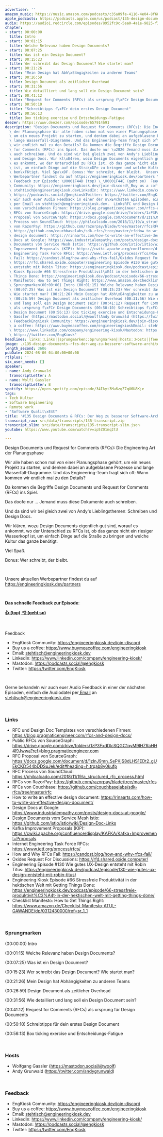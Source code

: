 ```yaml
---
advertiser: ''
amazon_music: https://music.amazon.com/podcasts/c35a09fe-4116-4e04-8f68-77d61b112e46/episodes/d55afa90-10e6-40b2-92fd-df220c62a82c/engineering-kiosk-135-design-documents-rfcs-der-weg-zu-besserer-software-architektur
apple_podcasts: https://podcasts.apple.com/us/podcast/135-design-documents-rfcs-der-weg-zu-besserer-software/id1603082924?i=1000664438731&uo=4
audio: https://audio1.redcircle.com/episodes/8952fc9c-5ea0-4a1e-9825-f372d9f6f734/stream.mp3
chapter:
- start: 00:00:00
  title: Intro
- start: 00:01:15
  title: Welche Relevanz haben Design Documents?
- start: 00:07:25
  title: Was ist ein Design Document?
- start: 00:15:23
  title: Wer schreibt das Design Document? Wie startet man?
- start: 00:21:26
  title: "Mein Design hat Abh\xE4ngigkeiten zu anderen Teams"
- start: 00:26:59
  title: Design Document als zeitlicher Overhead
- start: 00:31:56
  title: Wie detailliert und lang soll ein Design Document sein?
- start: 00:41:12
  title: "Request for Comments (RFCs) als ursprung f\xFCr Design Documents"
- start: 00:50:10
  title: "Schreibtipps f\xFCr dein erstes Design Document"
- start: 00:56:13
  title: Box ticking exercise und Entscheidungs-Fatigue
deezer: https://www.deezer.com/episode/657914691
description: "Design Documents und Request for Comments (RFCs): Die Engineering Art\
  \ der Planungsphase Wir alle haben schon mal von einer Planungsphase geh\xF6rt,\
  \ um ein neues Projekt zu starten, und denken dabei an aufgeblasene Prozesse und\
  \ lange Wasserfall-Diagramme. Und das Engineering-Team fragt sich oft: Wann kommen\
  \ wir endlich mal zu den Details? Da kommen die Begriffe Design Documents und Request\
  \ for Comments (RFCs) ins Spiel. Das doofe nur \u2026 Jemand muss diese Dokumente\
  \ auch schreiben. Und da sind wir bei gleich zwei von Andy's Lieblingsthemen: Schreiben\
  \ und Design Docs. Wir kl\xE4ren, wozu Design Documents eigentlich gut sind, worauf\
  \ es ankommt, wo der Unterschied zu RFCs ist, ob das ganze nicht ein riesiger Wasserkopf\
  \ ist, um einfach Dinge auf die Stra\xDFe zu bringen und welche Kultur das ganze\
  \ ben\xF6tigt. Viel Spa\xDF. Bonus: Wer schreibt, der bleibt.  Unsere aktuellen\
  \ Werbepartner findest du auf https://engineeringkiosk.dev/partners \_ Das schnelle\
  \ Feedback zur Episode: \U0001F44D (top) \_\U0001F44E (geht so)  Feedback EngKiosk\
  \ Community: https://engineeringkiosk.dev/join-discord\_Buy us a coffee: https://www.buymeacoffee.com/engineeringkioskEmail:\
  \ stehtisch@engineeringkiosk.devLinkedIn: https://www.linkedin.com/company/engineering-kiosk/Mastodon:\
  \ https://podcasts.social/@engkioskTwitter: https://twitter.com/EngKiosk Gerne behandeln\
  \ wir auch euer Audio Feedback in einer der n\xE4chsten Episoden, einfach die Audiodatei\
  \ per Email an stehtisch@engineeringkiosk.dev.  LinksRFC und Design Doc Templates\
  \ von verschiedenen Firmen: https://blog.pragmaticengineer.com/rfcs-and-design-docs/Public\
  \ RFCs von SourceGraph: https://drive.google.com/drive/folders/1zP3FxdDlcSQGC1qvM9lHZRaHH4I9Jwwa?ref=blog.pragmaticengineer.comRFC\
  \ Proposal von SourceGraph: https://docs.google.com/document/d/1zInJ9mn_SePKjS8dLHS1EDt2_gUEkCKD544bDDSuJek/edit#heading=h.trqab8y0kufpRFC\
  \ Process von SoundCloud: https://philcalcado.com/2018/11/19/a_structured_rfc_process.htmlRFCs\
  \ von RazorPay: https://github.com/razorpay/blade/tree/master/rfcsRFCs von Couchbase:\
  \ https://github.com/couchbaselabs/sdk-rfcs/tree/master/rfcHow to write an effective\
  \ design document: https://rinaarts.com/how-to-write-an-effective-design-document/Design\
  \ Docs at Google: https://www.industrialempathy.com/posts/design-docs-at-google/Design\
  \ Documents vom Service Mesh Istio: https://github.com/istio/istio/wiki/Design-Doc-LinksKafka\
  \ Improvement Proposals (KIP): https://cwiki.apache.org/confluence/display/KAFKA/Kafka+Improvement+ProposalsInternet\
  \ Engineering Task Force RFCs: https://www.ietf.org/process/rfcs/How and Why RFCs\
  \ Fail: https://candost.blog/how-and-why-rfcs-fail/Oxides Request For Discussions:\
  \ https://rfd.shared.oxide.computer/Engineering Episode #130 Wie gutes UX-Design\
  \ entsteht mit Robin Titus: https://engineeringkiosk.dev/podcast/episode/130-wie-gutes-ux-design-entsteht-mit-robin-titus/Engineering\
  \ Kiosk Episode #66 Stressfreie Produktivit\xE4t in der hektischen Welt mit Getting\
  \ Things Done: https://engineeringkiosk.dev/podcast/episode/66-stressfreie-produktivit%C3%A4t-in-der-hektischen-welt-mit-getting-things-done/Checklist\
  \ Manifesto: How to Get Things Right: https://www.amazon.de/Checklist-Manifesto-ATUL-GAWANDE/dp/0312430000/ref=sr_1_1\
  \ Sprungmarken(00:00:00) Intro (00:01:15) Welche Relevanz haben Design Documents?\
  \ (00:07:25) Was ist ein Design Document? (00:15:23) Wer schreibt das Design Document?\
  \ Wie startet man? (00:21:26) Mein Design hat Abh\xE4ngigkeiten zu anderen Teams\
  \ (00:26:59) Design Document als zeitlicher Overhead (00:31:56) Wie detailliert\
  \ und lang soll ein Design Document sein? (00:41:12) Request for Comments (RFCs)\
  \ als ursprung f\xFCr Design Documents (00:50:10) Schreibtipps f\xFCr dein erstes\
  \ Design Document (00:56:13) Box ticking exercise und Entscheidungs-Fatigue  HostsWolfgang\
  \ Gassler (https://mastodon.social/@woolf)Andy Grunwald (https://twitter.com/andygrunwald)\
  \ FeedbackEngKiosk Community: https://engineeringkiosk.dev/join-discord\_Buy us\
  \ a coffee: https://www.buymeacoffee.com/engineeringkioskEmail: stehtisch@engineeringkiosk.devLinkedIn:\
  \ https://www.linkedin.com/company/engineering-kiosk/Mastodon: https://podcasts.social/@engkioskTwitter:\
  \ https://twitter.com/EngKiosk"
headlines: links::Links||sprungmarken::Sprungmarken||hosts::Hosts||feedback::Feedback
image: ./135-design-documents-rfcs-der-weg-zu-besserer-software-architektur.jpg
length_second: 3606
pubDate: 2024-08-06 04:00:00+00:00
rtlplus: ''
six_user_needs: []
speaker:
- name: Andy Grunwald
  transcriptLetter: A
- name: Wolfi Gassler
  transcriptLetter: B
spotify: https://open.spotify.com/episode/34Ikyt3Ma6zqZ7qU6U8Kje
tags:
- Tech Kultur
- Software Engineering
- Remote work
- "Software Qualit\xE4t"
title: '#135 Design Documents & RFCs: Der Weg zu besserer Software-Architektur'
transcript_raw: src/data/transcripts/135-transcript.zip
transcript_slim: src/data/transcripts/135-transcript-slim.json
youtube: https://www.youtube.com/watch?v=ip5Z01mq2tU

---
```

<p>Design Documents und Request for Comments (RFCs): Die Engineering Art der Planungsphase</p><p>Wir alle haben schon mal von einer Planungsphase gehört, um ein neues Projekt zu starten, und denken dabei an aufgeblasene Prozesse und lange Wasserfall-Diagramme. Und das Engineering-Team fragt sich oft: Wann kommen wir endlich mal zu den Details?</p><p>Da kommen die Begriffe Design Documents und Request for Comments (RFCs) ins Spiel.</p><p>Das doofe nur … Jemand muss diese Dokumente auch schreiben.</p><p>Und da sind wir bei gleich zwei von Andy&#39;s Lieblingsthemen: Schreiben und Design Docs.</p><p>Wir klären, wozu Design Documents eigentlich gut sind, worauf es ankommt, wo der Unterschied zu RFCs ist, ob das ganze nicht ein riesiger Wasserkopf ist, um einfach Dinge auf die Straße zu bringen und welche Kultur das ganze benötigt.</p><p>Viel Spaß.</p><p>Bonus: Wer schreibt, der bleibt.</p><p><br></p><p>Unsere aktuellen Werbepartner findest du auf <a href="https://engineeringkiosk.dev/partners">https://engineeringkiosk.dev/partners</a></p><p> </p><p><strong>Das schnelle Feedback zur Episode:</strong></p><p><a href="https://api.openpodcast.dev/feedback/135/upvote" rel="nofollow"><strong>👍 (top)</strong></a><strong> </strong><a href="https://api.openpodcast.dev/feedback/18/downvote" rel="nofollow"><strong> </strong></a><a href="https://api.openpodcast.dev/feedback/135/downvote" rel="nofollow"><strong>👎 (geht so)</strong></a></p><p><br></p><p>Feedback</p><ul><li>EngKiosk Community: <a href="https://engineeringkiosk.dev/join-discord">https://engineeringkiosk.dev/join-discord</a> </li><li>Buy us a coffee: <a href="https://www.buymeacoffee.com/engineeringkiosk" rel="nofollow">https://www.buymeacoffee.com/engineeringkiosk</a></li><li>Email: <a href="mailto:stehtisch@engineeringkiosk.dev" rel="nofollow">stehtisch@engineeringkiosk.dev</a></li><li>LinkedIn: <a href="https://www.linkedin.com/company/engineering-kiosk/" rel="nofollow">https://www.linkedin.com/company/engineering-kiosk/</a></li><li>Mastodon: <a href="https://podcasts.social/@engkiosk" rel="nofollow">https://podcasts.social/@engkiosk</a></li><li>Twitter: <a href="https://twitter.com/EngKiosk" rel="nofollow">https://twitter.com/EngKiosk</a></li></ul><p><br></p><p>Gerne behandeln wir auch euer Audio Feedback in einer der nächsten Episoden, einfach die Audiodatei per<a href="https://engineeringkiosk.dev/kontakt/"> Email</a> an <a href="mailto:stehtisch@engineeringkiosk.dev" rel="nofollow">stehtisch@engineeringkiosk.dev</a>.</p><p><br></p><h3 id="links">Links</h3><ul><li>RFC und Design Doc Templates von verschiedenen Firmen: <a href="https://blog.pragmaticengineer.com/rfcs-and-design-docs/" rel="nofollow">https://blog.pragmaticengineer.com/rfcs-and-design-docs/</a></li><li>Public RFCs von SourceGraph: <a href="https://drive.google.com/drive/folders/1zP3FxdDlcSQGC1qvM9lHZRaHH4I9Jwwa?ref=blog.pragmaticengineer.com" rel="nofollow">https://drive.google.com/drive/folders/1zP3FxdDlcSQGC1qvM9lHZRaHH4I9Jwwa?ref=blog.pragmaticengineer.com</a></li><li>RFC Proposal von SourceGraph: <a href="https://docs.google.com/document/d/1zInJ9mn_SePKjS8dLHS1EDt2_gUEkCKD544bDDSuJek/edit#heading=h.trqab8y0kufp" rel="nofollow">https://docs.google.com/document/d/1zInJ9mn_SePKjS8dLHS1EDt2_gUEkCKD544bDDSuJek/edit#heading=h.trqab8y0kufp</a></li><li>RFC Process von SoundCloud: <a href="https://philcalcado.com/2018/11/19/a_structured_rfc_process.html" rel="nofollow">https://philcalcado.com/2018/11/19/a_structured_rfc_process.html</a></li><li>RFCs von RazorPay: <a href="https://github.com/razorpay/blade/tree/master/rfcs" rel="nofollow">https://github.com/razorpay/blade/tree/master/rfcs</a></li><li>RFCs von Couchbase: <a href="https://github.com/couchbaselabs/sdk-rfcs/tree/master/rfc" rel="nofollow">https://github.com/couchbaselabs/sdk-rfcs/tree/master/rfc</a></li><li>How to write an effective design document: <a href="https://rinaarts.com/how-to-write-an-effective-design-document/" rel="nofollow">https://rinaarts.com/how-to-write-an-effective-design-document/</a></li><li>Design Docs at Google: <a href="https://www.industrialempathy.com/posts/design-docs-at-google/" rel="nofollow">https://www.industrialempathy.com/posts/design-docs-at-google/</a></li><li>Design Documents vom Service Mesh Istio: <a href="https://github.com/istio/istio/wiki/Design-Doc-Links" rel="nofollow">https://github.com/istio/istio/wiki/Design-Doc-Links</a></li><li>Kafka Improvement Proposals (KIP): <a href="https://cwiki.apache.org/confluence/display/KAFKA/Kafka+Improvement+Proposals" rel="nofollow">https://cwiki.apache.org/confluence/display/KAFKA/Kafka+Improvement+Proposals</a></li><li>Internet Engineering Task Force RFCs: <a href="https://www.ietf.org/process/rfcs/" rel="nofollow">https://www.ietf.org/process/rfcs/</a></li><li>How and Why RFCs Fail: <a href="https://candost.blog/how-and-why-rfcs-fail/" rel="nofollow">https://candost.blog/how-and-why-rfcs-fail/</a></li><li>Oxides Request For Discussions: <a href="https://rfd.shared.oxide.computer/" rel="nofollow">https://rfd.shared.oxide.computer/</a></li><li>Engineering Episode #130 Wie gutes UX-Design entsteht mit Robin Titus: <a href="https://engineeringkiosk.dev/podcast/episode/130-wie-gutes-ux-design-entsteht-mit-robin-titus/">https://engineeringkiosk.dev/podcast/episode/130-wie-gutes-ux-design-entsteht-mit-robin-titus/</a></li><li>Engineering Kiosk Episode #66 Stressfreie Produktivität in der hektischen Welt mit Getting Things Done: <a href="https://engineeringkiosk.dev/podcast/episode/66-stressfreie-produktivit%C3%A4t-in-der-hektischen-welt-mit-getting-things-done/">https://engineeringkiosk.dev/podcast/episode/66-stressfreie-produktivit%C3%A4t-in-der-hektischen-welt-mit-getting-things-done/</a></li><li>Checklist Manifesto: How to Get Things Right: <a href="https://www.amazon.de/Checklist-Manifesto-ATUL-GAWANDE/dp/0312430000/ref=sr_1_1" rel="nofollow">https://www.amazon.de/Checklist-Manifesto-ATUL-GAWANDE/dp/0312430000/ref=sr_1_1</a></li></ul><p><br></p><h3 id="sprungmarken">Sprungmarken</h3><p>(00:00:00) Intro</p><p>(00:01:15) Welche Relevanz haben Design Documents?</p><p>(00:07:25) Was ist ein Design Document?</p><p>(00:15:23) Wer schreibt das Design Document? Wie startet man?</p><p>(00:21:26) Mein Design hat Abhängigkeiten zu anderen Teams</p><p>(00:26:59) Design Document als zeitlicher Overhead</p><p>(00:31:56) Wie detailliert und lang soll ein Design Document sein?</p><p>(00:41:12) Request for Comments (RFCs) als ursprung für Design Documents</p><p>(00:50:10) Schreibtipps für dein erstes Design Document</p><p>(00:56:13) Box ticking exercise und Entscheidungs-Fatigue</p><p><br></p><h3 id="hosts">Hosts</h3><ul><li>Wolfgang Gassler (<a href="https://mastodon.social/@woolf" rel="nofollow">https://mastodon.social/@woolf</a>)</li><li>Andy Grunwald (<a href="https://twitter.com/andygrunwald" rel="nofollow">https://twitter.com/andygrunwald</a>)</li></ul><p><br></p><h3 id="feedback">Feedback</h3><ul><li>EngKiosk Community: <a href="https://engineeringkiosk.dev/join-discord">https://engineeringkiosk.dev/join-discord</a> </li><li>Buy us a coffee: <a href="https://www.buymeacoffee.com/engineeringkiosk" rel="nofollow">https://www.buymeacoffee.com/engineeringkiosk</a></li><li>Email: <a href="mailto:stehtisch@engineeringkiosk.dev" rel="nofollow">stehtisch@engineeringkiosk.dev</a></li><li>LinkedIn: <a href="https://www.linkedin.com/company/engineering-kiosk/" rel="nofollow">https://www.linkedin.com/company/engineering-kiosk/</a></li><li>Mastodon: <a href="https://podcasts.social/@engkiosk" rel="nofollow">https://podcasts.social/@engkiosk</a></li><li>Twitter: <a href="https://twitter.com/EngKiosk" rel="nofollow">https://twitter.com/EngKiosk</a></li></ul>